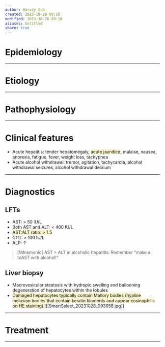 ```yaml
---
author: Harvey Guo
created: 2023-10-28 09:18
modified: 2023-10-28 09:18
aliases: Untitled
share: true
---
```

# Epidemiology


---
# Etiology


---
# Pathophysiology


---
# Clinical features
- Acute hepatitis: tender hepatomegaly, <span style="background:rgba(240, 200, 0, 0.2)">acute jaundice</span>, malaise, nausea, anorexia, fatigue, fever, weight loss, tachypnea
- Acute alcohol withdrawal: tremor, agitation, tachycardia, alcohol withdrawal seizures, alcohol withdrawal delirium

---
# Diagnostics
## LFTs
- AST: > 50 IU/L
- Both AST and ALT: < 400 IU/L
- <span style="background:rgba(240, 200, 0, 0.2)">AST:ALT ratio: > 1.5</span>
- GGT: > 100 IU/L
- ALP: ↑
>[!Mnemonic] 
>AST > ALT in alcoholic hepatitis: Remember “make a toAST with alcohol!”

## Liver biopsy
- Macrovesicular steatosis with hydropic swelling and ballooning degeneration of hepatocytes within the lobules
- <span style="background:rgba(240, 200, 0, 0.2)">Damaged hepatocytes typically contain Mallory bodies (hyaline inclusion bodies that contain keratin filaments and appear eosinophilic on HE staining).</span>![[SmartSelect_20231028_093058.jpg]]

---
# Treatment


---


